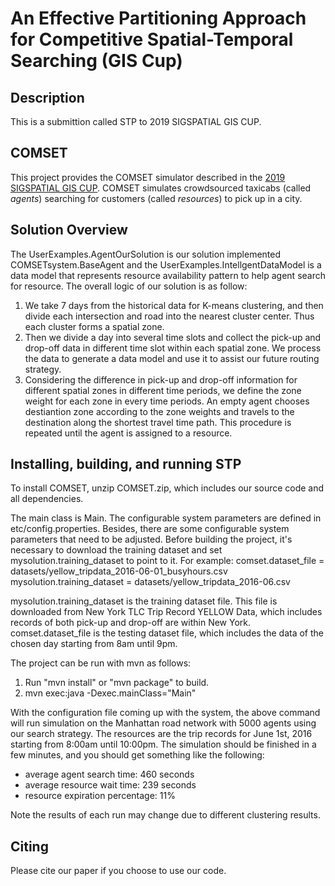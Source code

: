 # An Effective Partitioning Approach for Competitive Spatial-Temporal Searching (GIS Cup)

## Description

This is a submittion called STP to 2019 SIGSPATIAL GIS CUP.

## COMSET

This project provides the COMSET simulator described in the <a href="https://sigspatial2019.sigspatial.org/giscup2019/problem"> 2019 SIGSPATIAL GIS CUP</a>. COMSET simulates crowdsourced taxicabs (called <i>agents</i>) searching for customers (called <i>resources</i>) to pick up in a city. 

## Solution Overview

The UserExamples.AgentOurSolution is our solution implemented COMSETsystem.BaseAgent and the UserExamples.IntellgentDataModel is a data model that represents resource availability pattern to help agent search for resource. The overall logic of our solution is as follow:
1. We take 7 days from the historical data for K-means clustering, and then divide each intersection and road into the nearest cluster center. Thus each cluster forms a spatial zone.
2. Then we divide a day into several time slots and collect the pick-up and drop-off data in different time slot within each spatial zone. We process the data to generate a data model and use it to assist our future routing strategy.
3. Considering the difference in pick-up and drop-off information for different spatial zones in different time periods, we define the zone weight for each zone in every time periods. An empty agent chooses destiantion zone according to the zone weights and travels to the destination along the shortest travel time path. This procedure is repeated until the agent is assigned to a resource.

## Installing, building, and running STP

To install COMSET, unzip COMSET.zip, which includes our source code and all dependencies.

The main class is Main. The configurable system parameters are defined in etc/config.properties.
Besides, there are some configurable system parameters that need to be adjusted. Before building the project, it's necessary to download the training dataset and set mysolution.training_dataset to point to it. 
For example:
comset.dataset_file = datasets/yellow_tripdata_2016-06-01_busyhours.csv
mysolution.training_dataset = datasets/yellow_tripdata_2016-06.csv 

mysolution.training_dataset is the training dataset file. This file is downloaded from New York TLC Trip Record YELLOW Data, which includes records of  both pick-up and drop-off are within New York.
comset.dataset_file is the testing dataset file, which includes the data of the chosen day starting from 8am until 9pm.

The project can be run with mvn as follows: 
1. Run "mvn install" or "mvn package" to build.
2. mvn exec:java -Dexec.mainClass="Main"

With the configuration file coming up with the system, the above command will run simulation on the Manhattan road network with 5000 agents using our search strategy. The resources are the trip records for June 1st, 2016 starting from 8:00am until 10:00pm. The simulation should be finished in a few minutes, and you should get something like the following:

- average agent search time: 460 seconds
- average resource wait time: 239 seconds
- resource expiration percentage: 11%


Note the results of each run may change due to different clustering results.

## Citing

Please cite our paper if you choose to use our code.


